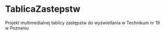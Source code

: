 # TablicaZastepstw
Projekt multimedialnej tablicy zastępstw do wyświetlania w Technikum nr 19 w Poznaniu
